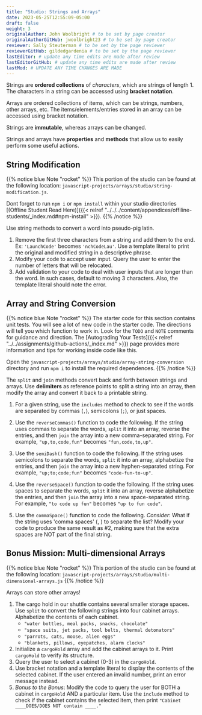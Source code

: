 ```yaml
---
title: "Studio: Strings and Arrays"
date: 2023-05-25T12:55:09-05:00
draft: false
weight: 3
originalAuthor: John Woolbright # to be set by page creator
originalAuthorGitHub: jwoolbright23 # to be set by page creator
reviewer: Sally Steuterman # to be set by the page reviewer
reviewerGitHub: gildedgardenia # to be set by the page reviewer
lastEditor: # update any time edits are made after review
lastEditorGitHub: # update any time edits are made after review
lastMod: # UPDATE ANY TIME CHANGES ARE MADE
---
```


Strings are **ordered collections** of *characters*, which are strings of
length 1. The characters in a string can be accessed using
**bracket notation**.

Arrays are ordered collections of items, which can be strings, numbers,
other arrays, etc. The items/elements/entries stored in an array can be
accessed using bracket notation.

Strings are **immutable**, whereas arrays can be changed.

Strings and arrays have **properties** and **methods** that allow us to easily
perform some useful actions.


## String Modification

{{% notice blue Note "rocket" %}}
This portion of the studio can be found at the following location: `javascript-projects/arrays/studio/string-modification.js`.

Dont forget to run `npm i` or `npm install` within your studio directories
[(Offline Student Read Here)]({{< relref "../../../content/appendices/offiline-students/_index.md#npm-install" >}}).
{{% /notice %}}

Use string methods to convert a word into pseudo-pig latin.

1. Remove the first three characters from a string and add them to the end. Ex: `'LaunchCode'` becomes `'nchCodeLau'`. Use a template literal to print the original and modified string in a descriptive phrase.
1. Modify your code to accept user input. Query the user to enter the number of letters that will be relocated.
1. Add validation to your code to deal with user inputs that are longer than the word. In such cases, default to moving 3 characters. Also, the template literal should note the error.

## Array and String Conversion

{{% notice blue Note "rocket" %}}
The starter code for this section contains unit tests. You will see a lot of new code in the starter code. The directions will tell you which function to work in. Look for the `TODO` and `NOTE` comments for guidance and direction. The [Autograding Your Tests]({{< relref "../../assignments/github-actions/_index.md" >}}) page provides more information and tips for working inside code like this.

Open the `javascript-projects/arrays/studio/array-string-conversion` directory and run `npm i` to install the required dependences.
{{% /notice %}}

The `split` and `join` methods convert back and forth between strings
and arrays. Use **delimiters** as reference points to split a string into an
array, then modify the array and convert it back to a printable string.

1. For a given string, use the `includes` method to check to see if the words are separated by commas (`,`), semicolons (`;`), or just spaces.

1. Use the `reverseCommas()` function to code the following.  If the string uses commas to separate the words, `split` it into an array, reverse the entries, and then `join` the array into a new comma-separated string. For example, `"up,to,code,fun"` becomes `"fun,code,to,up"`.
   
1. Use the `semiDash()` function to code the following. If the string uses semicolons to separate the words, `split` it into an array, alphabetize the entries, and then `join` the array into a new hyphen-separated string. For example, `"up;to;code;fun"` becomes `"code-fun-to-up"`.

1. Use the `reverseSpace()` function to code the following. If the string uses spaces to separate the words, `split` it into an array, reverse alphabetize the entries, and then `join` the array into a new space-separated string. For example, `"to code up fun"` becomes `"up to fun code"`.

1. Use the `commaSpace()` function to code the following.  *Consider*: What if the string uses 'comma spaces' (, ) to separate the list? Modify your code to produce the same result as #2, making sure that the extra spaces are NOT part of the final string.

## Bonus Mission: Multi-dimensional Arrays

{{% notice blue Note "rocket" %}}
This portion of the studio can be found at the following location: `javascript-projects/arrays/studio/multi-dimensional-arrays.js`
{{% /notice %}}

Arrays can store other arrays!

1. The cargo hold in our shuttle contains several smaller storage spaces. Use `split` to convert the following strings into four cabinet arrays. Alphabetize the contents of each cabinet.
    - `"water bottles, meal packs, snacks, chocolate"`
    - `"space suits, jet packs, tool belts, thermal detonators"`
    - `"parrots, cats, moose, alien eggs"`
    - `"blankets, pillows, eyepatches, alarm clocks"`
1. Initialize a `cargoHold` array and add the cabinet arrays to it. Print `cargoHold` to verify its structure.
1. Query the user to select a cabinet (0-3) in the `cargoHold`.
1. Use bracket notation and a template literal to display the contents of the selected cabinet. If the user entered an invalid number, print an error message instead.
1. *Bonus to the Bonus*: Modify the code to query the user for BOTH a cabinet in `cargoHold` AND a particular item. Use the `include` method to check if the cabinet contains the selected item, then print `"Cabinet ____DOES/DOES NOT contain ____."`
